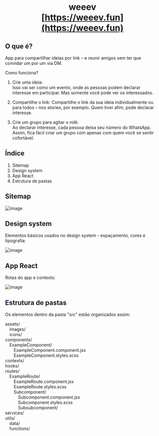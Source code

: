 # <p align='center'>weeev<br/>[https://weeev.fun](https://weeev.fun)</p>
  
## O que é?

App para compartilhar ideias por link – e reunir amigos sem ter que convidar um por um via DM.
  
Como funciona?  
  
1. Crie uma ideia:  
Isso vai ser como um evento, onde as pessoas podem declarar interesse em participar. Mas somente você pode ver os interessados.  
  
2. Compartilhe o link:
Compartilhe o link da sua ideia individualmente ou para todos – nos stories, por exemplo. Quem tiver afim, pode declarar interesse.  

3. Crie um grupo para agitar o rolê:  
Ao declarar interesse, cada pessoa deixa seu número do WhatsApp. Assim, fica fácil criar um grupo com apenas com quem você se sentir cofortável.  
  
## Índice
  
 1. Sitemap  
 2. Design system  
 3. App React  
 4. Estrutura de pastas  
  
## Sitemap

![image](https://user-images.githubusercontent.com/66050113/203552587-54fbc8ed-c1f5-4b59-9f8f-beb219a91ab9.png)

## Design system

Elementos básicos usados no design system - espaçamento, cores e tipografia:

![image](https://user-images.githubusercontent.com/66050113/203552825-a11aedf5-4776-4cfb-aaae-ccb8bb1a1d45.png)

## App React

Rotas do app e contexts:

![image](https://user-images.githubusercontent.com/66050113/203553446-1080c5b2-ace8-4254-8f12-5c91204527c3.png)

## Estrutura de pastas

Os elementos dentro da pasta "src" estão organizados assim:

assets/  
&emsp;images/  
&emsp;icons/  
components/  
&emsp;ExampleComponent/  
&emsp;&emsp;ExampleComponent.component.jsx  
&emsp;&emsp;ExampleComponent.styles.scss  
contexts/  
hooks/  
routes/  
&emsp;ExampleRoute/  
&emsp;&emsp;ExampleRoute.component.jsx  
&emsp;&emsp;ExampleRoute.styles.scss  
&emsp;&emsp;Subcomponent/  
&emsp;&emsp;&emsp;Subcomponent.component.jsx  
&emsp;&emsp;&emsp;Subcomponent.styles.scss  
&emsp;&emsp;&emsp;Subsubcomponent/  
services/  
utils/  
&emsp;data/  
&emsp;functions/  